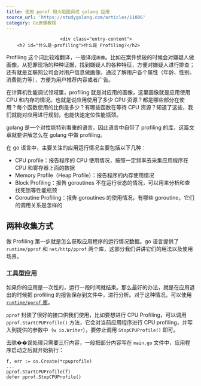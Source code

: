 ```yaml
---
title: 使用 pprof 和火焰图调试 golang 应用
source_url: 'https://studygolang.com/articles/11006'
category: Go原理教程
---
```



						<div class="entry-content">
        <h2 id="什么是-profiling">什么是 Profiling?</h2>

<p>Profiling 这个词比较难翻译，一般译成<code class="highlighter-rouge">画像</code>。比如在案件侦破的时候会对嫌疑人做画像，从犯罪现场的种种证据，找到嫌疑人的各种特征，方便对嫌疑人进行排查；还有就是互联网公司会对用户信息做画像，通过了解用户各个属性（年龄、性别、消费能力等），方便为用户推荐内容或者广告。</p>

<p>在计算机性能调试领域里，profiling 就是对应用的画像，这里画像就是应用使用 CPU 和内存的情况。也就是说应用使用了多少 CPU 资源？都是哪些部分在使用？每个函数使用的比例是多少？有哪些函数在等待 CPU 资源？知道了这些，我们就能对应用进行规划，也能快速定位性能瓶颈。</p>

<p>golang 是一个对性能特别看重的语言，因此语言中自带了 profiling 的库，这篇文章就要讲解怎么在 golang 中做 profiling。</p>

<p>在 go 语言中，主要关注的应用运行情况主要包括以下几种：</p>

<ul>
  <li>CPU profile：报告程序的 CPU 使用情况，按照一定频率去采集应用程序在 CPU 和寄存器上面的数据</li>
  <li>Memory Profile（Heap Profile）：报告程序的内存使用情况</li>
  <li>Block Profiling：报告 goroutines 不在运行状态的情况，可以用来分析和查找死锁等性能瓶颈</li>
  <li>Goroutine Profiling：报告 goroutines 的使用情况，有哪些 goroutine，它们的调用关系是怎样的</li>
</ul>

<h2 id="两种收集方式">两种收集方式</h2>

<p>做 Profiling 第一步就是怎么获取应用程序的运行情况数据。go 语言提供了 <code class="highlighter-rouge">runtime/pprof</code> 和 <code class="highlighter-rouge">net/http/pprof</code> 两个库，这部分我们讲讲它们的用法以及使用场景。</p>

<h3 id="工具型应用">工具型应用</h3>

<p>如果你的应用是一次性的，运行一段时间就结束。那么最好的办法，就是在应用退出的时候把 profiling 的报告保存到文件中，进行分析。对于这种情况，可以使用 <a href="https://golang.org/pkg/runtime/pprof/"><code class="highlighter-rouge">runtime/pprof</code> 库</a>。</p>

<p><code class="highlighter-rouge">pprof</code> 封装了很好的接口供我们使用，比如要想进行 CPU Profiling，可以调用 <code class="highlighter-rouge">pprof.StartCPUProfile()</code> 方法，它会对当前应用程序进行 CPU profiling，并写入到提供的参数中（<code class="highlighter-rouge">w io.Writer</code>），要停止调用 <code class="highlighter-rouge">StopCPUProfile()</code> 即可。</p>

<p>去除��误处理只需要三行内容，一般把部分内容写在 <code class="highlighter-rouge">main.go</code> 文件中，应用程序启动之后就开始执行：</p>

<div class="highlighter-rouge"><pre class="highlight"><code>f, err := os.Create(*cpuprofile)
...
pprof.StartCPUProfile(f)
defer pprof.StopCPUProfile()
</code></pre>
